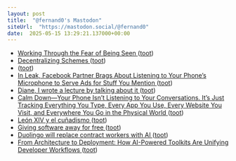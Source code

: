```yaml
---
layout: post
title:  "@fernand0's Mastodon"
siteUrl:  "https://mastodon.social/@fernand0"
date:  2025-05-15 13:29:21.137000+00:00
---
```

*  [Working Through the Fear of Being Seen ](https://ashley.dev/posts/fear-of-being-seen) ([toot](https://mastodon.social/@fernand0/114512085721448879))
*  [Decentralizing Schemes ](https://www.tbray.org/ongoing/When/202x/2025/04/16/Decentralized-Scheme) ([toot](https://mastodon.social/@fernand0/114511808824310286))
*  [ ](https://masto.es/@macosas) ([toot](https://mastodon.social/@fernand0/114511695772076126))
*  [In Leak, Facebook Partner Brags About Listening to Your Phone’s Microphone to Serve Ads for Stuff You Mention ](https://simonwillison.net/2024/Sep/2/facebook-cmg) ([toot](https://mastodon.social/@fernand0/114511553028835494))
*  [Diane, I wrote a lecture by talking about it ](https://interconnected.org/home/2025/03/20/dian) ([toot](https://mastodon.social/@fernand0/114511316571678997))
*  [Calm Down—Your Phone Isn’t Listening to Your Conversations. It’s Just Tracking Everything You Type, Every App You Use, Every Website You Visit, and Everywhere You Go in the Physical World ](https://www.mcsweeneys.net/articles/calm-down-your-phone-isnt-listening-to-your-conversations-its-just-tracking-everything-you-type-every-app-you-use-every-website-you-visit-and-everywhere-you-go-in-the-physical-worl) ([toot](https://mastodon.social/@fernand0/114511155533602873))
*  [León XIV y el cuñadismo ](https://www.vidanuevadigital.com/blog/leon-xiv-y-el-cunadismo) ([toot](https://mastodon.social/@fernand0/114510844876559468))
*  [Giving software away for free ](https://simonwillison.net/2025/Apr/28/give-it-away-for-free/#atom-everythin) ([toot](https://mastodon.social/@fernand0/114509306456958848))
*  [Duolingo will replace contract workers with AI ](https://www.theverge.com/news/657594/duolingo-ai-first-replace-contract-worker) ([toot](https://mastodon.social/@fernand0/114507291343565728))
*  [From Architecture to Deployment: How AI-Powered Toolkits Are Unifying Developer Workflows ](https://www.infoq.com/news/2025/05/ai-toolkit-unify-workflows) ([toot](https://mastodon.social/@fernand0/114507130856053934))
